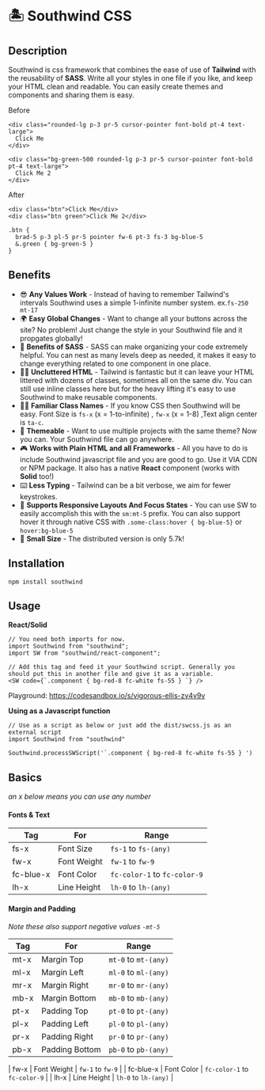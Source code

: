 # 🏝️ Southwind CSS

## Description

Southwind is css framework that combines the ease of use of **Tailwind** with the reusability of **SASS**. Write all your styles in one file if you like, and keep your HTML clean and readable. You can easily create themes and components and sharing them is easy.

Before

    <div class="rounded-lg p-3 pr-5 cursor-pointer font-bold pt-4 text-large">
      Click Me
    </div>

    <div class="bg-green-500 rounded-lg p-3 pr-5 cursor-pointer font-bold pt-4 text-large">
      Click Me 2
    </div>

After

    <div class="btn">Click Me</div>
    <div class="btn green">Click Me 2</div>

    .btn {
      brad-5 p-3 pl-5 pr-5 pointer fw-6 pt-3 fs-3 bg-blue-5
      &.green { bg-green-5 }
    }

## Benefits 

- 😎 **Any Values Work** - Instead of having to remember Tailwind's intervals Southwind uses a simple 1-infinite number system. ex.`fs-250 mt-17`
- 🌍 **Easy Global Changes** - Want to change all your buttons across the site? No problem! Just change the style in your Southwind file and it propgates globally!
- 💁 **Benefits of SASS** - SASS can make organizing your code extremely helpful. You can nest as many levels deep as needed, it makes it easy to change everything related to one component in one place.
- 👨‍💻️ **Uncluttered HTML** - Tailwind is fantastic but it can leave your HTML littered with dozens of classes, sometimes all on the same div. You can still use inline classes here but for the heavy lifting it's easy to use Southwind to make reusable components.
- 👨‍🏫️ **Familiar Class Names** - If you know CSS then Southwind will be easy. Font Size is `fs-x` (x = 1-to-infinite) , `fw-x` (x = 1-8) ,Text align center is `ta-c`.
- 🎸 **Themeable** - Want to use multiple projects with the same theme? Now you can. Your Southwind file can go anywhere.
- 🎮 **Works with Plain HTML and all Frameworks** - All you have to do is include Southwind javascript file and you are good to go. Use it VIA CDN or NPM package. It also has a native **React** component (works with **Solid** too!)
- ⌨️ **Less Typing** - Tailwind can be a bit verbose, we aim for fewer keystrokes.
- 🌊 **Supports Responsive Layouts And Focus States** - You can use SW to easily accomplish this with the `sm:mt-5` prefix. You can also support hover it through native CSS with `.some-class:hover { bg-blue-5}` or `hover:bg-blue-5`
- 👶 **Small Size** - The distributed version is only 5.7k!

## Installation 

    npm install southwind

## Usage

**React/Solid**

    // You need both imports for now.
    import Southwind from "southwind";
    import SW from "southwind/react-component";

    // Add this tag and feed it your Southwind script. Generally you should put this in another file and give it as a variable.
    <SW code={`.component { bg-red-8 fc-white fs-55 } `} />


Playground: https://codesandbox.io/s/vigorous-ellis-zv4v9v

**Using as a Javascript function**
    
    // Use as a script as below or just add the dist/swcss.js as an external script
    import Southwind from "southwind"

    Southwind.processSWScript('`.component { bg-red-8 fc-white fs-55 } ')

    

## Basics

*an x below means you can use any number*

#### Fonts & Text

| Tag           | For           | Range | 
| ------------- | ------------- | -------- | 
| fs-x         | Font Size     | `fs-1` to `fs-(any)` | 
| fw-x         | Font Weight   | `fw-1` to `fw-9` |
| fc-blue-x    | Font Color    | `fc-color-1` to `fc-color-9` |
| lh-x         | Line Height   | `lh-0` to `lh-(any)` |

#### Margin and Padding

*Note these also support negative values `-mt-5`*

| Tag           | For           | Range | 
| ------------- | ------------- | -------- | 
| mt-x         | Margin Top     | `mt-0` to `mt-(any)` | 
| ml-x         | Margin Left     | `ml-0` to `ml-(any)` | 
| mr-x         | Margin Right    | `mr-0` to `mr-(any)` | 
| mb-x         | Margin Bottom     | `mb-0` to `mb-(any)` | 
| pt-x         | Padding Top     | `pt-0` to `pt-(any)` | 
| pl-x         | Padding Left     | `pl-0` to `pl-(any)` | 
| pr-x         | Padding Right    | `pr-0` to `pr-(any)` | 
| pb-x         | Padding Bottom     | `pb-0` to `pb-(any)` | 

| fw-x         | Font Weight   | `fw-1` to `fw-9` |
| fc-blue-x    | Font Color    | `fc-color-1` to `fc-color-9` |
| lh-x         | Line Height   | `lh-0` to `lh-(any)` |